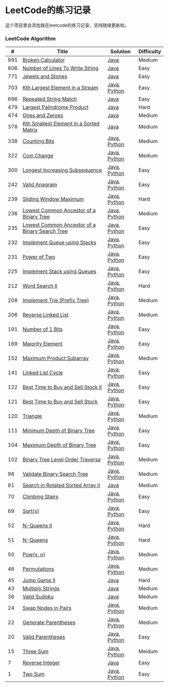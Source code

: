 # LeetCode的练习记录

这个项目里会添加我在leetcode的练习记录，坚持随缘更新啦。

### LeetCode Algorithm

| # | Title | Solution | Difficulty |
|----| ----- | -------- | ---------- |
|991|[Broken Calculator](https://leetcode.com/problems/broken-calculator/) | [Java](https://github.com/wqdchn/leetcode/blob/master/src/medium/Broken_calculator.java)|Medium|
|806|[Number of Lines To Write String](https://leetcode.com/problems/number-of-lines-to-write-string/) | [Java](https://github.com/wqdchn/leetcode/blob/master/src/easy/Number_of_lines_to_write_string.java)|Easy|
|771|[Jewels and Stones](https://leetcode.com/problems/jewels-and-stones/) | [Java](https://github.com/wqdchn/leetcode/blob/master/src/easy/Jewels_and_Stones.java)|Easy|
|703|[Kth Largest Element in a Stream](https://leetcode.com/problems/kth-largest-element-in-a-stream/) | [Java](https://github.com/wqdchn/leetcode/blob/master/src/easy/Kth_largest_element_in_a_stream.java), [Python](https://github.com/wqdchn/geektime/blob/master/algorithm-40case/priority_queue/kth_largest_element_in_a_stream.py)|Easy|
|686|[Repeated String Match](https://leetcode.com/problems/repeated-string-match/) | [Java](https://github.com/wqdchn/leetcode/blob/master/src/easy/Repeated_string_match.java)|Easy|
|479|[Largest Palindrome Product](https://leetcode.com/problems/largest-palindrome-product/) | [Java](https://github.com/wqdchn/leetcode/blob/master/src/hard/Largest_palindrome_product.java)|Hard|
|474|[Ones and Zeroes](https://leetcode.com/problems/ones-and-zeroes/) | [Java](https://github.com/wqdchn/leetcode/blob/master/src/medium/Ones_and_Zeroes.java)|Medium|
|378|[Kth Smallest Element in a Sorted Matrix](https://leetcode.com/problems/matrix-cells-in-distance-order/) | [Java](https://github.com/wqdchn/leetcode/blob/master/src/medium/Kth_Smallest_Element_in_a_Sorted_Matrix.java)|Medium|
|338|[Counting Bits](https://leetcode.com/problems/counting-bits/) | [Java](https://github.com/wqdchn/leetcode/blob/master/src/medium/Counting_Bits.java), [Python](https://github.com/wqdchn/geektime/blob/master/algorithm-40case/counting_bits.py)|Medium|
|322|[Coin Change](https://leetcode.com/problems/coin-change/) |  [Java](https://github.com/wqdchn/leetcode/blob/master/src/medium/Coin_Change.java), [Python](https://github.com/wqdchn/geektime/blob/master/algorithm-40case/dp/coin_change.py)|Medium|
|300|[Longest Increasing Subsequence](https://leetcode.com/problems/longest-increasing-subsequence/) | [Java](https://github.com/wqdchn/leetcode/blob/master/src/medium/Longest_increasing_subsequence.java), [Python](https://github.com/wqdchn/geektime/blob/master/algorithm-40case/dp/longest_increasing_subsequence.py)|Easy|
|242|[Valid Anagram](https://leetcode.com/problems/valid-anagram/) | [Java](https://github.com/wqdchn/leetcode/blob/master/src/easy/Valid_anagram.java), [Python](https://github.com/wqdchn/geektime/blob/master/algorithm-40case/hash_table/valid_anagram.py)|Easy|
|239|[Sliding Window Maximum](https://leetcode.com/problems/sliding-window-maximum/) | [Java](https://github.com/wqdchn/leetcode/blob/master/src/hard/Sliding_window_maximum.java), [Python](https://github.com/wqdchn/geektime/blob/master/algorithm-40case/priority_queue/sliding_window_maximum.py)|Hard|
|236|[Lowest Common Ancestor of a Binary Tree](https://leetcode.com/problems/lowest-common-ancestor-of-a-binary-tree/) | [Java](https://github.com/wqdchn/leetcode/blob/master/src/medium/Lowest_common_ancestor_of_a_binary_tree.java), [Python](https://github.com/wqdchn/geektime/blob/master/algorithm-40case/tree/lowest_common_ancestor_of_a_binary_tree.py)|Medium|
|235|[Lowest Common Ancestor of a Binary Search Tree](https://leetcode.com/problems/lowest-common-ancestor-of-a-binary-search-tree/) | [Java](https://github.com/wqdchn/leetcode/blob/master/src/easy/Lowest_common_ancestor_of_a_binary_search_tree.java), [Python](https://github.com/wqdchn/geektime/blob/master/algorithm-40case/tree/loqest_common_ancestor_of_a_binary_search_tree.py)|Easy|
|232|[Implement Queue using Stacks](https://leetcode.com/problems/implement-queue-using-stacks/) | [Java](https://github.com/wqdchn/leetcode/blob/master/src/easy/Implement_queue_using_stacks.java), [Python](https://github.com/wqdchn/geektime/blob/master/algorithm-40case/stack_queue/implement_queue_using_stacks2.py)|Easy|
|231|[Power of Two](https://leetcode.com/problems/power-of-two/) | [Java](https://github.com/wqdchn/leetcode/blob/master/src/easy/Power_of_Two.java), [Python](https://github.com/wqdchn/geektime/blob/master/algorithm-40case/power_of_two.py)|Easy|
|225|[Implement Stack using Queues](https://leetcode.com/problems/implement-stack-using-queues/) | [Java](https://github.com/wqdchn/leetcode/blob/master/src/easy/Implement_stack_using_queues.java), [Python](https://github.com/wqdchn/geektime/blob/master/algorithm-40case/stack_queue/implement_stack_using_queues.py)|Easy|
|212|[Word Search II](https://leetcode.com/problems/word-search-ii/) | [Java](https://github.com/wqdchn/leetcode/blob/master/src/hard/Word_Search_II.java), [Python](https://github.com/wqdchn/geektime/blob/master/algorithm-40case/word_search_ii.py)|Hard|
|208|[Implement Trie (Prefix Tree)](https://leetcode.com/problems/implement-trie-prefix-tree/) | [Java](https://github.com/wqdchn/leetcode/blob/master/src/medium/Implement_Trie_Prefix_Tree.java), [Python](https://github.com/wqdchn/geektime/blob/master/algorithm-40case/implement_trie_prefix_tree.py)|Medium|
|206|[Reverse Linked List](https://leetcode.com/problems/reverse-linked-list/) | [Java](https://github.com/wqdchn/leetcode/blob/master/src/easy/Reverse_Linked_List.java), [Python](https://github.com/wqdchn/geektime/blob/master/algorithm-40case/array-linkedlist/reverse_linked_list.py)|Medium|
|191|[Number of 1 Bits](https://leetcode.com/problems/number-of-1-bits/) | [Java](https://github.com/wqdchn/leetcode/blob/master/src/easy/Number_of_1_bits.java), [Python](https://github.com/wqdchn/geektime/blob/master/algorithm-40case/number_of_1_bits.py)|Easy|
|169|[Majority Element](https://leetcode.com/problems/majority-element/) | [Java](https://github.com/wqdchn/leetcode/blob/master/src/easy/Majority_Element.java), [Python](https://github.com/wqdchn/geektime/blob/master/algorithm-40case/majority_element.py)|Easy|
|152|[Maximum Product Subarray](https://leetcode.com/problems/maximum-product-subarray/) | [Java](https://github.com/wqdchn/leetcode/blob/master/src/medium/Maximum_Product_Subarray.java), [Python](https://github.com/wqdchn/geektime/blob/master/algorithm-40case/dp/maximum_product_subarray.py)|Medium|
|141|[Linked List Cycle](https://leetcode.com/problems/linked-list-cycle/) | [Java](https://github.com/wqdchn/leetcode/blob/master/src/easy/Linked_list_cycle.java), [Python](https://github.com/wqdchn/geektime/blob/master/algorithm-40case/array-linkedlist/linked_list_cycle.py)|Easy|
|122|[Best Time to Buy and Sell Stock II](https://leetcode.com/problems/best-time-to-buy-and-sell-stock-ii/) | [Java](https://github.com/wqdchn/leetcode/blob/master/src/easy/Best_Time_to_Buy_and_Sell_Stock_II.java), [Python](https://github.com/wqdchn/geektime/blob/master/algorithm-40case/best_time_to_buy_and_sell_stock_ii.py)|Easy|
|121|[Best Time to Buy and Sell Stock](https://leetcode.com/problems/best-time-to-buy-and-sell-stock/) | [Java](https://github.com/wqdchn/leetcode/blob/master/src/easy/Best_Time_to_Buy_and_Sell_Stock.java), [Python](https://github.com/wqdchn/geektime/blob/master/algorithm-40case/best_time_to_buy_and_sell_stock.py)|Easy|
|120|[Triangle](https://leetcode.com/problems/triangle/) | [Java](https://github.com/wqdchn/leetcode/blob/master/src/medium/Triangle.java), [Python](https://github.com/wqdchn/geektime/blob/master/algorithm-40case/dp/triangle.py)|Medium|
|111|[Minimum Depth of Binary Tree](https://leetcode.com/problems/minimum-depth-of-binary-tree/) | [Java](https://github.com/wqdchn/leetcode/blob/master/src/easy/Minimum_Depth_of_Binary_Tree.java), [Python](https://github.com/wqdchn/geektime/blob/master/algorithm-40case/tree/minimum_depth_of_binary_tree.py)|Easy|
|104|[Maximum Depth of Binary Tree](https://leetcode.com/problems/maximum-depth-of-binary-tree/) | [Java](https://github.com/wqdchn/leetcode/blob/master/src/easy/Maximum_Depth_of_Binary_Tree.java), [Python](https://github.com/wqdchn/geektime/blob/master/algorithm-40case/tree/maximum_depth_of_binary_tree.py)|Easy|
|102|[Binary Tree Level Order Traversa](https://leetcode.com/problems/binary-tree-level-order-traversal/) | [Java](https://github.com/wqdchn/leetcode/blob/master/src/medium/Binary_Tree_Level_Order_Traversal.java), [Python](https://github.com/wqdchn/geektime/blob/master/algorithm-40case/tree/binary_tree_level_order_traversal.py)|Medium|
|98|[Validate Binary Search Tree](https://leetcode.com/problems/validate-binary-search-tree/) | [Java](https://github.com/wqdchn/leetcode/blob/master/src/medium/Vakudate_binary_search_tree.java), [Python](https://github.com/wqdchn/geektime/blob/master/algorithm-40case/tree/validate_binary_search_tree.py)|Medium|
|81|[Search in Rotated Sorted Array II](https://leetcode.com/problems/search-in-rotated-sorted-array-ii/) | [Java](https://github.com/wqdchn/leetcode/blob/master/src/medium/Search_in_rotated_sorted_array_ii.java)|Medium|
|70|[Climbing Stairs](https://leetcode.com/problems/climbing-stairs/) | [Java](https://github.com/wqdchn/leetcode/blob/master/src/easy/Climbing_Stairs.java), [Python](https://github.com/wqdchn/geektime/blob/master/algorithm-40case/dp/climbing_stairs.py)|Easy|
|69|[Sqrt(x)](https://leetcode.com/problems/sqrtx/) | [Java](https://github.com/wqdchn/leetcode/blob/master/src/easy/Sqrt.java), [Python](https://github.com/wqdchn/geektime/blob/master/algorithm-40case/sqrt.py)|Easy|
|52|[N-Queens II](https://leetcode.com/problems/n-queens-ii/) | [Java](https://github.com/wqdchn/leetcode/blob/master/src/hard/N_Queens_II.java), [Python](https://github.com/wqdchn/geektime/blob/master/algorithm-40case/n_queens_ii.py)|Hard|
|51|[N-Queens](https://leetcode.com/problems/n-queens/) | [Java](https://github.com/wqdchn/leetcode/blob/master/src/hard/N_Queens.java), [Python](https://github.com/wqdchn/geektime/blob/master/algorithm-40case/n_queens.py)|Hard|
|50|[Pow(x, n)](https://leetcode.com/problems/powx-n/) | [Java](https://github.com/wqdchn/leetcode/blob/master/src/medium/Pow.java), [Python](https://github.com/wqdchn/geektime/blob/master/algorithm-40case/pow.py)|Medium|
|46|[Permutations](https://leetcode.com/problems/permutations/) | [Java](https://github.com/wqdchn/leetcode/blob/master/src/medium/Permutations.java), [Python](https://github.com/wqdchn/geektime/blob/master/algorithm-40case/permutations.py)|Medium|
|45|[Jump Game II](https://leetcode.com/problems/jump-game-ii/) | [Java](https://github.com/wqdchn/leetcode/blob/master/src/hard/Jump_game_ii.java)|Hard|
|43|[Multiply Strings](https://leetcode.com/problems/multiply-strings) | [Java](https://github.com/wqdchn/leetcode/blob/master/src/medium/Mutiply_strings.java)|Medium|
|36|[Valid Sudoku](https://leetcode.com/problems/valid-sudoku/) | [Java](https://github.com/wqdchn/leetcode/blob/master/src/medium/Valid_Sudoku.java)|Medium|
|24|[Swap Nodes in Pairs](https://leetcode.com/problems/swap-nodes-in-pairs/) | [Java](https://github.com/wqdchn/leetcode/blob/master/src/medium/Swap_nodes_in_pairs.java), [Python](https://github.com/wqdchn/geektime/blob/master/algorithm-40case/array-linkedlist/swap_nodes_in_pairs.py)|Medium|
|22|[Generate Parentheses](https://leetcode.com/problems/generate-parentheses/) | [Java](https://github.com/wqdchn/leetcode/blob/master/src/medium/Generate_Parentheses.java), [Python](https://github.com/wqdchn/geektime/blob/master/algorithm-40case/generate_parentheses.py)|Medium|
|20|[Valid Parentheses](https://leetcode.com/problems/valid-parentheses/) | [Java](https://github.com/wqdchn/leetcode/blob/master/src/easy/Valid_parentheses.java), [Python](https://github.com/wqdchn/geektime/blob/master/algorithm-40case/stack_queue/valid_parentheses.py)|Easy|
|15|[Three Sum](https://leetcode.com/problems/3sum/) | [Java](https://github.com/wqdchn/leetcode/blob/master/src/medium/Three_sum.java), [Python](https://github.com/wqdchn/geektime/blob/master/algorithm-40case/hash_table/three_sum.py)|Meidum|
|7|[Reverse Integer](https://leetcode.com/problems/reverse-integer/) | [Java](https://github.com/wqdchn/leetcode/blob/master/src/easy/ReverseInteger.java)|Easy|
|1|[Two Sum](https://leetcode.com/problems/two-sum/) | [Java](https://github.com/wqdchn/leetcode/blob/master/src/easy/TwoSum.java), [Python](https://github.com/wqdchn/geektime/blob/master/algorithm-40case/hash_table/two_sum.py)|Easy|